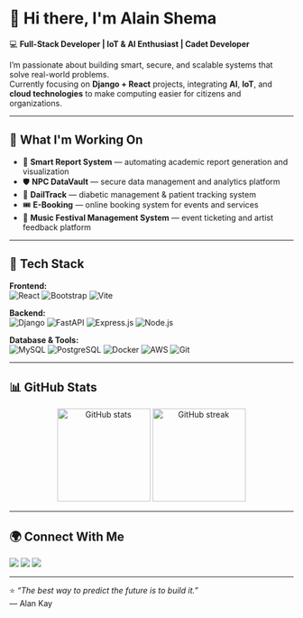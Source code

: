 # 👋 Hi there, I'm Alain Shema  

💻 **Full-Stack Developer | IoT & AI Enthusiast | Cadet Developer**  

I’m passionate about building smart, secure, and scalable systems that solve real-world problems.  
Currently focusing on **Django + React** projects, integrating **AI**, **IoT**, and **cloud technologies** to make computing easier for citizens and organizations.  

---

## 🚀 What I'm Working On
- 🧠 **Smart Report System** — automating academic report generation and visualization  
- 🛡️ **NPC DataVault** — secure data management and analytics platform  
- 💉 **DailTrack** — diabetic management & patient tracking system  
- 🎟️ **E-Booking** — online booking system for events and services  
- 🎵 **Music Festival Management System** — event ticketing and artist feedback platform  

---

## 🧰 Tech Stack

**Frontend:**  
![React](https://img.shields.io/badge/React-20232A?style=for-the-badge&logo=react&logoColor=61DAFB)
![Bootstrap](https://img.shields.io/badge/Bootstrap-563D7C?style=for-the-badge&logo=bootstrap&logoColor=white)
![Vite](https://img.shields.io/badge/Vite-646CFF?style=for-the-badge&logo=vite&logoColor=white)

**Backend:**  
![Django](https://img.shields.io/badge/Django-092E20?style=for-the-badge&logo=django&logoColor=white)
![FastAPI](https://img.shields.io/badge/FastAPI-009688?style=for-the-badge&logo=fastapi&logoColor=white)
![Express.js](https://img.shields.io/badge/Express.js-000000?style=for-the-badge&logo=express&logoColor=white)
![Node.js](https://img.shields.io/badge/Node.js-339933?style=for-the-badge&logo=nodedotjs&logoColor=white)

**Database & Tools:**  
![MySQL](https://img.shields.io/badge/MySQL-005C84?style=for-the-badge&logo=mysql&logoColor=white)
![PostgreSQL](https://img.shields.io/badge/PostgreSQL-316192?style=for-the-badge&logo=postgresql&logoColor=white)
![Docker](https://img.shields.io/badge/Docker-2496ED?style=for-the-badge&logo=docker&logoColor=white)
![AWS](https://img.shields.io/badge/AWS-232F3E?style=for-the-badge&logo=amazonaws&logoColor=white)
![Git](https://img.shields.io/badge/Git-F05033?style=for-the-badge&logo=git&logoColor=white)

---

## 📊 GitHub Stats
<p align="center">
  <img src="https://github-readme-stats.vercel.app/api?username=Alain275&show_icons=true&theme=tokyonight" alt="GitHub stats" height="165"/>
  <img src="https://github-readme-streak-stats.herokuapp.com/?user=Alain275&theme=tokyonight" alt="GitHub streak" height="165"/>
</p>

---

## 🌍 Connect With Me
<p align="left">
  <a href="mailto:shemaalain.dev@gmail.com"><img src="https://img.shields.io/badge/Email-D14836?style=for-the-badge&logo=gmail&logoColor=white" /></a>
  <a href="https://www.linkedin.com/in/shemaalain"><img src="https://img.shields.io/badge/LinkedIn-0A66C2?style=for-the-badge&logo=linkedin&logoColor=white" /></a>
  <a href="https://github.com/Alain275"><img src="https://img.shields.io/badge/GitHub-181717?style=for-the-badge&logo=github&logoColor=white" /></a>
</p>

---

⭐️ *“The best way to predict the future is to build it.”*  
— Alan Kay
